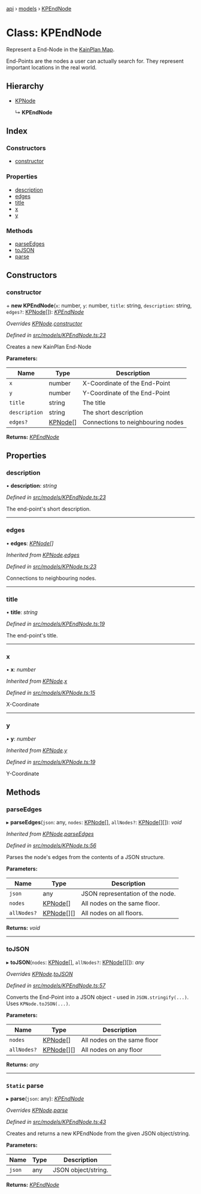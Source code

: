 [api](../README.md) › [models](../modules/models.md) › [KPEndNode](models.kpendnode.md)

# Class: KPEndNode

Represent a End-Node in the [KainPlan Map](models.kpmap.md).

End-Points are the nodes a user can actually search for. They represent
important locations in the real world.

## Hierarchy

* [KPNode](models.kpnode.md)

  ↳ **KPEndNode**

## Index

### Constructors

* [constructor](models.kpendnode.md#constructor)

### Properties

* [description](models.kpendnode.md#description)
* [edges](models.kpendnode.md#edges)
* [title](models.kpendnode.md#title)
* [x](models.kpendnode.md#x)
* [y](models.kpendnode.md#y)

### Methods

* [parseEdges](models.kpendnode.md#parseedges)
* [toJSON](models.kpendnode.md#tojson)
* [parse](models.kpendnode.md#static-parse)

## Constructors

###  constructor

\+ **new KPEndNode**(`x`: number, `y`: number, `title`: string, `description`: string, `edges?`: [KPNode](models.kpnode.md)[]): *[KPEndNode](models.kpendnode.md)*

*Overrides [KPNode](models.kpnode.md).[constructor](models.kpnode.md#constructor)*

*Defined in [src/models/KPEndNode.ts:23](https://github.com/KainPlan/api/blob/b101ea0/src/models/KPEndNode.ts#L23)*

Creates a new KainPlan End-Node

**Parameters:**

Name | Type | Description |
------ | ------ | ------ |
`x` | number | X-Coordinate of the End-Point |
`y` | number | Y-Coordinate of the End-Point |
`title` | string | The title |
`description` | string | The short description |
`edges?` | [KPNode](models.kpnode.md)[] | Connections to neighbouring nodes  |

**Returns:** *[KPEndNode](models.kpendnode.md)*

## Properties

###  description

• **description**: *string*

*Defined in [src/models/KPEndNode.ts:23](https://github.com/KainPlan/api/blob/b101ea0/src/models/KPEndNode.ts#L23)*

The end-point's short description.

___

###  edges

• **edges**: *[KPNode](models.kpnode.md)[]*

*Inherited from [KPNode](models.kpnode.md).[edges](models.kpnode.md#edges)*

*Defined in [src/models/KPNode.ts:23](https://github.com/KainPlan/api/blob/b101ea0/src/models/KPNode.ts#L23)*

Connections to neighbouring nodes.

___

###  title

• **title**: *string*

*Defined in [src/models/KPEndNode.ts:19](https://github.com/KainPlan/api/blob/b101ea0/src/models/KPEndNode.ts#L19)*

The end-point's title.

___

###  x

• **x**: *number*

*Inherited from [KPNode](models.kpnode.md).[x](models.kpnode.md#x)*

*Defined in [src/models/KPNode.ts:15](https://github.com/KainPlan/api/blob/b101ea0/src/models/KPNode.ts#L15)*

X-Coordinate

___

###  y

• **y**: *number*

*Inherited from [KPNode](models.kpnode.md).[y](models.kpnode.md#y)*

*Defined in [src/models/KPNode.ts:19](https://github.com/KainPlan/api/blob/b101ea0/src/models/KPNode.ts#L19)*

Y-Coordinate

## Methods

###  parseEdges

▸ **parseEdges**(`json`: any, `nodes`: [KPNode](models.kpnode.md)[], `allNodes?`: [KPNode](models.kpnode.md)[][]): *void*

*Inherited from [KPNode](models.kpnode.md).[parseEdges](models.kpnode.md#parseedges)*

*Defined in [src/models/KPNode.ts:56](https://github.com/KainPlan/api/blob/b101ea0/src/models/KPNode.ts#L56)*

Parses the node's edges from the contents of a JSON structure.

**Parameters:**

Name | Type | Description |
------ | ------ | ------ |
`json` | any | JSON representation of the node. |
`nodes` | [KPNode](models.kpnode.md)[] | All nodes on the same floor. |
`allNodes?` | [KPNode](models.kpnode.md)[][] | All nodes on all floors.  |

**Returns:** *void*

___

###  toJSON

▸ **toJSON**(`nodes`: [KPNode](models.kpnode.md)[], `allNodes?`: [KPNode](models.kpnode.md)[][]): *any*

*Overrides [KPNode](models.kpnode.md).[toJSON](models.kpnode.md#tojson)*

*Defined in [src/models/KPEndNode.ts:57](https://github.com/KainPlan/api/blob/b101ea0/src/models/KPEndNode.ts#L57)*

Converts the End-Point into a JSON object - used in `JSON.stringify(...)`.
Uses `KPNode.toJSON(...)`.

**Parameters:**

Name | Type | Description |
------ | ------ | ------ |
`nodes` | [KPNode](models.kpnode.md)[] | All nodes on the same floor |
`allNodes?` | [KPNode](models.kpnode.md)[][] | All nodes on any floor  |

**Returns:** *any*

___

### `Static` parse

▸ **parse**(`json`: any): *[KPEndNode](models.kpendnode.md)*

*Overrides [KPNode](models.kpnode.md).[parse](models.kpnode.md#static-parse)*

*Defined in [src/models/KPEndNode.ts:43](https://github.com/KainPlan/api/blob/b101ea0/src/models/KPEndNode.ts#L43)*

Creates and returns a new KPEndNode from the given JSON object/string.

**Parameters:**

Name | Type | Description |
------ | ------ | ------ |
`json` | any | JSON object/string.  |

**Returns:** *[KPEndNode](models.kpendnode.md)*
